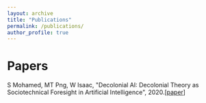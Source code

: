 ```yaml
---
layout: archive
title: "Publications"
permalink: /publications/
author_profile: true
---
```


<!-- {% if author.googlescholar %}
  You can also find my articles on <u><a href="{{author.googlescholar}}">my Google Scholar profile</a>.</u>
{% endif %} -->
<!-- 
{% include base_path %}

{% for post in site.publications reversed %}
  {% include archive-single.html %}
{% endfor %} -->

Papers
======
S Mohamed, MT Png, W Isaac, "Decolonial AI: Decolonial Theory as Sociotechnical Foresight in Artificial Intelligence", 2020.[[paper](https://arxiv.org/abs/2007.04068)]

